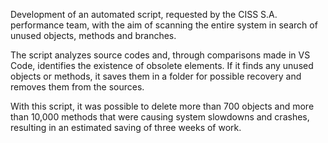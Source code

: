 Development of an automated script, requested by the CISS S.A. performance team, with the aim of scanning the entire system in search of unused objects, methods and branches. 

The script analyzes source codes and, through comparisons made in VS Code, identifies the existence of obsolete elements. If it finds any unused objects or methods, it saves them in a folder for possible recovery and removes them from the sources. 

With this script, it was possible to delete more than 700 objects and more than 10,000 methods that were causing system slowdowns and crashes, resulting in an estimated saving of three weeks of work.
